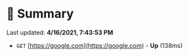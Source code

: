 # 📖 Summary
Last updated: **4/16/2021, 7:43:53 PM**

- `GET` [https://google.com](https://google.com) - **Up** (138ms)
